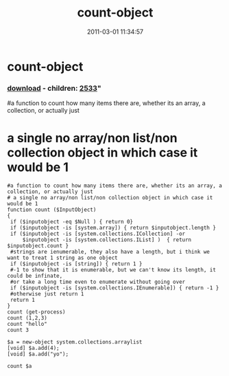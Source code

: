 ﻿---
pid:            2532
parent:         0
children:       2533
poster:         karl prosser
title:          count-object
date:           2011-03-01 11:34:57
format:         posh
---

# count-object

### [download](2532.ps1) - children: [2533](2533.md)"

#a function to count how many items there are, whether its an array, a collection, or actually just
# a single no array/non list/non collection object in which case it would be 1

```posh
#a function to count how many items there are, whether its an array, a collection, or actually just
# a single no array/non list/non collection object in which case it would be 1
function count ($InputObject)
{
 if ($inputobject -eq $Null ) { return 0}
 if ($inputobject -is [system.array]) { return $inputobject.length }
 if ($inputobject -is [system.collections.ICollection] -or 
     $inputobject -is [system.collections.IList] )  { return $inputobject.count }
 #strings are ienumerable, they also have a length, but i think we want to treat 1 string as one object
 if ($inputobject -is [string]) { return 1 }
 #-1 to show that it is enumerable, but we can't know its length, it could be infinate, 
 #or take a long time even to enumerate without going over 
 if ($inputobject -is [system.collections.IEnumerable]) { return -1 }
 #otherwise just return 1
 return 1
}
count (get-process)
count (1,2,3)
count "hello"
count 3

$a = new-object system.collections.arraylist
[void] $a.add(4);
[void] $a.add("yo");

count $a




```

